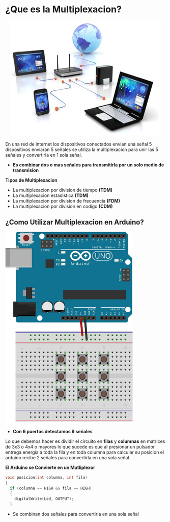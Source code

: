 # ¿Que es la Multiplexacion?

<p align="center">
  <img  src="https://github.com/IDiegoUlises/Arduino-Multiplexacion/blob/master/Images/network.png">
</p>

En una red de internet los dispositivos conectados envian una señal 5 dispositivos enviaran 5 señales se utiliza la multiplexacion para unir las 5 señales y convertirla en 1 sola señal.

* **Es combinar dos o mas señales para transmitirla por un solo medio de transmision**

**Tipos de Multiplexacion**
* La multiplexacion por division de tiempo **(TDM)**
* La multiplexacion estadistica **(TDM)**
* La multiplexacion por division de frecuencia **(FDM)**
* La multiplexacion por division en codigo **(CDM)**

## ¿Como Utilizar Multiplexacion en Arduino?

  <img src="https://github.com/IDiegoUlises/Arduino-Multiplexacion/blob/master/Images/Multiplexacion-Arduino.jpg" width="400" height="600" >


* **Con 6 puertos detectamos 9 señales**

Lo que debemos hacer es dividir el circuito en **filas** y **columnas** en matrices de 3x3 o 4x4 o mayores lo que sucede es que al presionar un pulsador entrega energia a toda la fila y en toda columna para calcular su posicion el arduino recibe 2 señales para convertirla en una sola señal.  


**El Arduino se Convierte en un Mutliplexor**
```C++
void posicion(int columna, int fila)
{
  if (columna == HIGH && fila == HIGH)
  {
    digitalWrite(Led, OUTPUT);
  }
```
* Se combinan dos señales para convertirla en una sola señal

